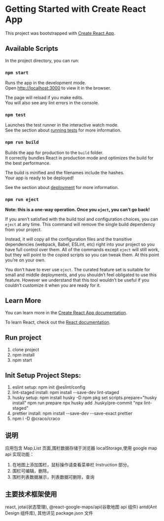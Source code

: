 # Getting Started with Create React App

This project was bootstrapped with [Create React App](https://github.com/facebook/create-react-app).

## Available Scripts

In the project directory, you can run:

### `npm start`

Runs the app in the development mode.\
Open [http://localhost:3000](http://localhost:3000) to view it in the browser.

The page will reload if you make edits.\
You will also see any lint errors in the console.

### `npm test`

Launches the test runner in the interactive watch mode.\
See the section about [running tests](https://facebook.github.io/create-react-app/docs/running-tests) for more information.

### `npm run build`

Builds the app for production to the `build` folder.\
It correctly bundles React in production mode and optimizes the build for the best performance.

The build is minified and the filenames include the hashes.\
Your app is ready to be deployed!

See the section about [deployment](https://facebook.github.io/create-react-app/docs/deployment) for more information.

### `npm run eject`

**Note: this is a one-way operation. Once you `eject`, you can’t go back!**

If you aren’t satisfied with the build tool and configuration choices, you can `eject` at any time. This command will remove the single build dependency from your project.

Instead, it will copy all the configuration files and the transitive dependencies (webpack, Babel, ESLint, etc) right into your project so you have full control over them. All of the commands except `eject` will still work, but they will point to the copied scripts so you can tweak them. At this point you’re on your own.

You don’t have to ever use `eject`. The curated feature set is suitable for small and middle deployments, and you shouldn’t feel obligated to use this feature. However we understand that this tool wouldn’t be useful if you couldn’t customize it when you are ready for it.

## Learn More

You can learn more in the [Create React App documentation](https://facebook.github.io/create-react-app/docs/getting-started).

To learn React, check out the [React documentation](https://reactjs.org/).

## Run project

1. clone project
2. npm install
3. npm start

## Init Setup Project Steps:

1. eslint setup: npm init @eslint/config
2. lint-staged install: npm install --save-dev lint-staged
3. husky setup:
   npm install husky -D
   npm pkg set scripts.prepare="husky install"
   npm run prepare
   npx husky add .husky/pre-commit "npx lint-staged"
4. prettier install: npm install --save-dev --save-exact prettier
5. npm i -D @craco/craco

## 说明

应用包含 Map,List 页面,围栏数据存储于浏览器 localStorage,使用 google map api
实现功能：

1. 在地图上添加围栏，鼠标操作请查看菜单栏 Instruction 部分。
2. 围栏可编辑，删除。
3. 围栏列表数据展示，列表数据可删除，查询

## 主要技术框架使用

react, jotai(状态管理), @react-google-maps/api(谷歌地图 api 组件)
antd(Ant Design 组件库), 其他详见 package.json 文件
